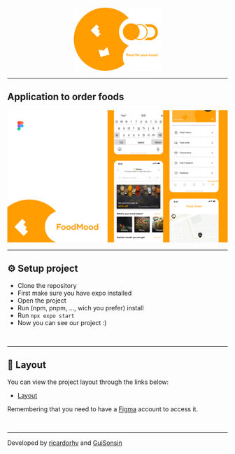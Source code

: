 <p align="center">
  <img width="200px" src="./.github/logo.png">
</p>

<hr>

## Application to order foods

<img src="./.github/cover.jpg">

---

## ⚙️ Setup project
- Clone the repository
- First make sure you have expo installed
- Open the project
- Run (npm, pnpm, ..., wich you prefer) install
- Run ```npx expo start```
- Now you can see our project :)

<br>

---

## 🔖 Layout

You can view the project layout through the links below:

- [Layout](<https://www.figma.com/community/file/1195830433502411741>)

Remembering that you need to have a [Figma](http://figma.com/) account to access it.

<br>

---

Developed by [ricardorhv](https://github.com/ricardorhv) and [GuiSonsin](https://github.com/GuiSonsin)